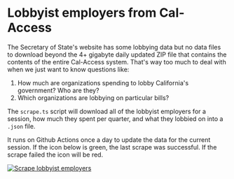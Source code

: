 # Lobbyist employers from Cal-Access

The Secretary of State's website has some lobbying data but no data files to download beyond the 4+ gigabyte daily updated ZIP file that contains the contents of the entire Cal-Access system. That's way too much to deal with when we just want to know questions like:

1. How much are organizations spending to lobby California's government? Who are they?
2. Which organizations are lobbying on particular bills?

The `scrape.ts` script will download all of the lobbyist employers for a session, how much they spent per quarter, and what they lobbied on into a `.json` file.

It runs on Github Actions once a day to update the data for the current session. If the icon below is green, the last scrape was successful. If the scrape failed the icon will be red.

[![Scrape lobbyist employers](https://github.com/jeremiak/cal-access-lobbyist-employers/actions/workflows/scrape.yml/badge.svg)](https://github.com/jeremiak/cal-access-lobbyist-employers/actions/workflows/scrape.yml)
